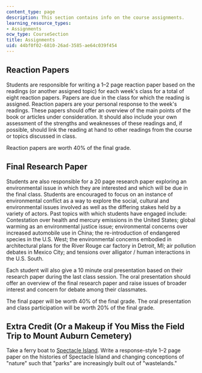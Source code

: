 ```yaml
---
content_type: page
description: This section contains info on the course assignments.
learning_resource_types:
- Assignments
ocw_type: CourseSection
title: Assignments
uid: 44bf0f02-6810-26ad-3585-ae64c039f454
---
```


Reaction Papers
---------------

Students are responsible for writing a 1–2 page reaction paper based on the readings (or another assigned topic) for each week's class for a total of eight reaction papers. Papers are due in the class for which the reading is assigned. Reaction papers are your personal response to the week's readings. These papers should offer an overview of the main points of the book or articles under consideration. It should also include your own assessment of the strengths and weaknesses of these readings and, if possible, should link the reading at hand to other readings from the course or topics discussed in class.

Reaction papers are worth 40% of the final grade.

Final Research Paper
--------------------

Students are also responsible for a 20 page research paper exploring an environmental issue in which they are interested and which will be due in the final class. Students are encouraged to focus on an instance of environmental conflict as a way to explore the social, cultural and environmental issues involved as well as the differing stakes held by a variety of actors. Past topics with which students have engaged include: Contestation over health and mercury emissions in the United States; global warming as an environmental justice issue; environmental concerns over increased automobile use in China; the re-introduction of endangered species in the U.S. West; the environmental concerns embodied in architectural plans for the River Rouge car factory in Detroit, MI; air pollution debates in Mexico City; and tensions over alligator / human interactions in the U.S. South.

Each student will also give a 10 minute oral presentation based on their research paper during the last class session. The oral presentation should offer an overview of the final research paper and raise issues of broader interest and concern for debate among their classmates.

The final paper will be worth 40% of the final grade. The oral presentation and class participation will be worth 20% of the final grade.

Extra Credit (Or a Makeup if You Miss the Field Trip to Mount Auburn Cemetery)
------------------------------------------------------------------------------

Take a ferry boat to [Spectacle Island](http://www.bostonharborislands.org/spectacle-island). Write a response-style 1–2 page paper on the histories of Spectacle Island and changing conceptions of "nature" such that "parks" are increasingly built out of "wastelands."